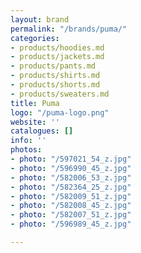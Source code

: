 ```yaml
---
layout: brand
permalink: "/brands/puma/"
categories:
- products/hoodies.md
- products/jackets.md
- products/pants.md
- products/shirts.md
- products/shorts.md
- products/sweaters.md
title: Puma
logo: "/puma-logo.png"
website: ''
catalogues: []
info: ''
photos:
- photo: "/597021_54_z.jpg"
- photo: "/596990_45_z.jpg"
- photo: "/582006_53_z.jpg"
- photo: "/582364_25_z.jpg"
- photo: "/582009_51_z.jpg"
- photo: "/582008_45_z.jpg"
- photo: "/582007_51_z.jpg"
- photo: "/596989_45_z.jpg"

---
```


